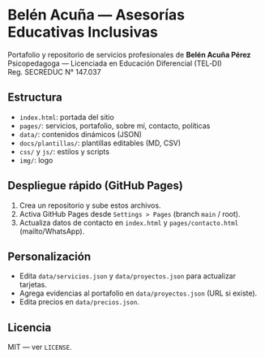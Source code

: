 # Belén Acuña — Asesorías Educativas Inclusivas

Portafolio y repositorio de servicios profesionales de **Belén Acuña Pérez**  
Psicopedagoga — Licenciada en Educación Diferencial (TEL‑DI)  
Reg. SECREDUC N° 147.037

## Estructura
- `index.html`: portada del sitio
- `pages/`: servicios, portafolio, sobre mí, contacto, políticas
- `data/`: contenidos dinámicos (JSON)
- `docs/plantillas/`: plantillas editables (MD, CSV)
- `css/` y `js/`: estilos y scripts
- `img/`: logo

## Despliegue rápido (GitHub Pages)
1. Crea un repositorio y sube estos archivos.
2. Activa GitHub Pages desde `Settings > Pages` (branch `main` / root).
3. Actualiza datos de contacto en `index.html` y `pages/contacto.html` (mailto/WhatsApp).

## Personalización
- Edita `data/servicios.json` y `data/proyectos.json` para actualizar tarjetas.
- Agrega evidencias al portafolio en `data/proyectos.json` (URL si existe).
- Edita precios en `data/precios.json`.

## Licencia
MIT — ver `LICENSE`.
